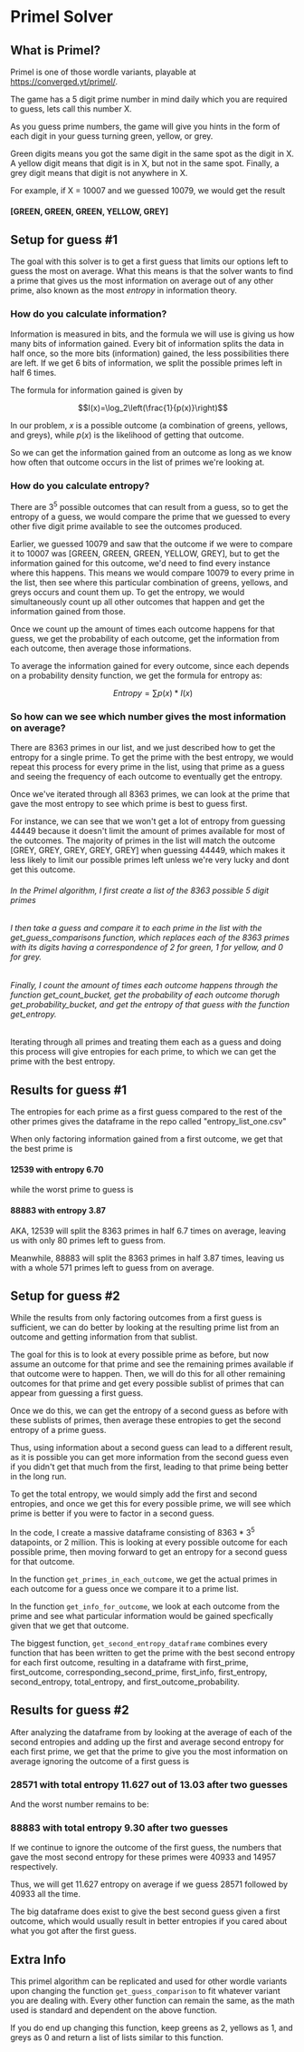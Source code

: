 # Primel Solver

## What is Primel?
Primel is one of those wordle variants, playable at https://converged.yt/primel/.

The game has a 5 digit prime number in mind daily which you are required to guess, lets call this number X. 
 
As you guess prime numbers, the game will give you hints in the form of each digit in your guess turning green, yellow, or grey. 

Green digits means you got the same digit in the same spot as the digit in X. 
A yellow digit means that digit is in X, but not in the same spot. 
Finally, a grey digit means that digit is not anywhere in X.


For example, if X = 10007 and we guessed 10079, we would get the result

#### [GREEN, GREEN, GREEN, YELLOW, GREY]

## Setup for guess #1
The goal with this solver is to get a first guess that limits our options left to guess the most on average.
What this means is that the solver wants to find a prime that gives us the most information on average out of any other prime, also known as the most *entropy* in information theory. 

### How do you calculate information?
Information is measured in bits, and the formula we will use is giving us how many bits of information gained. 
Every bit of information splits the data in half once, so the more bits (information) gained, the less possibilities there are left. 
If we get 6 bits of information, we split the possible primes left in half 6 times.

The formula for information gained is given by 

$$I(x)=\log_2\left(\frac{1}{p(x)}\right)$$

In our problem, $x$ is a possible outcome (a combination of greens, yellows, and greys), while $p(x)$ is the likelihood of getting that outcome.

So we can get the information gained from an outcome as long as we know how often that outcome occurs in the list of primes we're looking at.


### How do you calculate entropy?

There are $3^5$ possible outcomes that can result from a guess, 
so to get the entropy of a guess, we would compare the prime that we guessed to every other five digit prime available to see the outcomes produced.

Earlier, we guessed 10079 and saw that the outcome if we were to compare it to 10007 was [GREEN, GREEN, GREEN, YELLOW, GREY], 
but to get the information gained for this outcome, we'd need to find every instance where this happens. 
This means we would compare 10079 to every prime in the list, then see where this particular combination of greens, yellows, and greys occurs and count them up.
To get the entropy, we would simultaneously count up all other outcomes that happen and get the information gained from those.

Once we count up the amount of times each outcome happens for that guess, we get the probability of each outcome, get the information from each outcome,
then average those informations.

To average the information gained for every outcome, since each depends on a probability density function, we get the formula for entropy as:

$$Entropy = \sum p(x) * I(x)$$

### So how can we see which number gives the most information on average?

There are 8363 primes in our list, and we just described how to get the entropy for a single prime. To get the prime with the best entropy, we would repeat this process for every prime in the list, using that prime as a guess and seeing the frequency of each outcome to eventually get the entropy. 

Once we've iterated through all 8363 primes, we can look at the prime that gave the most entropy to see which prime is best to guess first.


For instance, we can see that we won't get a lot of entropy from guessing 44449 because it doesn't limit the amount of primes available for most of the outcomes. The majority of primes in the list will match the outcome [GREY, GREY, GREY, GREY, GREY] when guessing 44449, which makes it less likely to limit our possible primes left unless we're very lucky and dont get this outcome.

###### In the Primel algorithm, I first create a list of the 8363 possible 5 digit primes 

###### I then take a guess and compare it to each prime in the list with the get_guess_comparisons function, which replaces each of the 8363 primes with its digits having a correspondence of 2 for green, 1 for yellow, and 0 for grey.

###### Finally, I count the amount of times each outcome happens through the function get_count_bucket, get the probability of each outcome thorugh get_probability_bucket, and get the entropy of that guess with the function get_entropy.

Iterating through all primes and treating them each as a guess and doing this process will give entropies for each prime, to which we can get the prime with the best entropy.


## Results for guess #1
The entropies for each prime as a first guess compared to the rest of the other primes gives the dataframe in the repo called "entropy_list_one.csv"

When only factoring information gained from a first outcome, we get that the best prime is 
#### 12539 with entropy 6.70
while the worst prime to guess is
#### 88883 with entropy 3.87
AKA, 12539 will split the 8363 primes in half 6.7 times on average, leaving us with only 80 primes left to guess from.

Meanwhile, 88883 will split the 8363 primes in half 3.87 times, leaving us with a whole 571 primes left to guess from on average.
## Setup for guess #2 
While the results from only factoring outcomes from a first guess is sufficient, we can do better by looking at the resulting prime list from an outcome and getting information from that sublist.

The goal for this is to look at every possible prime as before, but now assume an outcome for that prime and see the remaining primes available if that outcome were to happen. Then, we will do this for all other remaining outcomes for that prime and get every possible sublist of primes that can appear from guessing a first guess.

Once we do this, we can get the entropy of a second guess as before with these sublists of primes, then average these entropies to get the second entropy of a prime guess. 

Thus, using information about a second guess can lead to a different result, as it is possible you can get more information from the second guess even if you didn't get that much from the first, leading to that prime being better in the long run.

To get the total entropy, we would simply add the first and second entropies, and once we get this for every possible prime, we will see which prime is better if you were to factor in a second guess.

In the code, I create a massive dataframe consisting of $8363*3^5$ datapoints, or 2 million. 
This is looking at every possible outcome for each possible prime, then moving forward to get an entropy for a second guess for that outcome.

In the function ````get_primes_in_each_outcome````, we get the actual primes in each outcome for a guess once we compare it to a prime list.

In the function ````get_info_for_outcome````, we look at each outcome from the prime and see what particular information would be gained specfically given that we get that outcome.

The biggest function, ````get_second_entropy_dataframe```` combines every function that has been written to get the prime with the best second entropy for each first outcome, 
resulting in a dataframe with first_prime, first_outcome, corresponding_second_prime, first_info, first_entropy, second_entropy, total_entropy, and first_outcome_probability.





## Results for guess #2
After analyzing the dataframe from by looking at the average of each of the second entropies and adding up the first and average second entropy for each first prime, we get that the prime to give you the most information on average ignoring the outcome of a first guess is
### 28571 with total entropy  11.627 out of 13.03 after two guesses
And the worst number remains to be:
### 88883 with total entropy 9.30 after two guesses
If we continue to ignore the outcome of the first guess, the numbers that gave the most second entropy for these primes were 40933 and 14957 respectively.

Thus, we will get 11.627 entropy on average if we guess 28571 followed by 40933 all the time. 

The big dataframe does exist to give the best second guess given a first outcome, which would usually result in better entropies if you cared about what you got after the first guess.

## Extra Info
This primel algorithm can be replicated and used for other wordle variants upon changing the function
````get_guess_comparison```` to fit whatever variant you are dealing with. Every other function can remain the same, as the math used is standard and dependent on the above function. 

If you do end up changing this function, keep greens as 2, yellows as 1, and greys as 0 and return a list of lists similar to this function.


